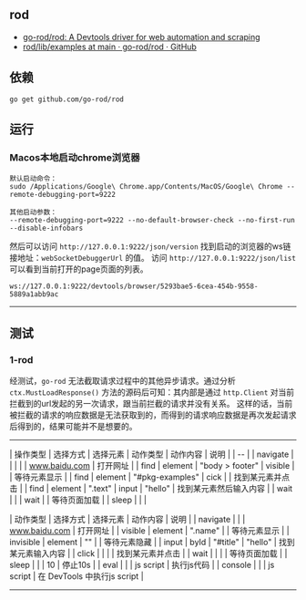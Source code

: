 ## rod

- [go-rod/rod: A Devtools driver for web automation and scraping](https://github.com/go-rod/rod)
- [rod/lib/examples at main · go-rod/rod · GitHub](https://github.com/go-rod/rod/tree/main/lib/examples)

## 依赖

```
go get github.com/go-rod/rod
```

## 运行

### Macos本地启动chrome浏览器

```
默认启动命令：
sudo /Applications/Google\ Chrome.app/Contents/MacOS/Google\ Chrome --remote-debugging-port=9222

其他启动参数：
--remote-debugging-port=9222 --no-default-browser-check --no-first-run --disable-infobars

```

然后可以访问 `http://127.0.0.1:9222/json/version` 找到启动的浏览器的ws链接地址：`webSocketDebuggerUrl` 的值。
访问 `http://127.0.0.1:9222/json/list` 可以看到当前打开的page页面的列表。

`ws://127.0.0.1:9222/devtools/browser/5293bae5-6cea-454b-9558-5889a1abb9ac`

----

## 测试

### 1-rod

经测试，`go-rod` 无法截取请求过程中的其他异步请求。通过分析 `ctx.MustLoadResponse()` 方法的源码后可知：其内部是通过 `http.Client` 对当前拦截到的url发起的另一次请求，跟当前拦截的请求并没有关系。
这样的话，当前被拦截的请求的响应数据是无法获取到的，而得到的请求响应数据是再次发起请求后得到的，结果可能并不是想要的。

----

| 操作类型 | 选择方式 | 选择元素 | 动作类型 | 动作内容 | 说明 |
| -- |
| navigate |   |   |   |   | www.baidu.com | 打开网址 |
| find | element | "body > footer" | visible |     | 等待元素显示 |
| find | element | "#pkg-examples" | cick |     | 找到某元素并点击 |
| find | element | ".text"         | input | "hello" | 找到某元素然后输入内容 |
| wait |      |      |   wait |   | 等待页面加载 |
| sleep |     |    |


| 动作类型 | 选择方式 | 选择元素 | 动作内容 | 说明 |
| navigate |     |     | www.baidu.com | 打开网址 |
| visible | element | ".name" |    | 等待元素显示 |
| invisible | element | "" |  | 等待元素隐藏 |
| input | byId | "#title" |  "hello" | 找到某元素输入内容  |
| click |    |     |    |  找到某元素并点击 |
| wait |    |    |    | 等待页面加载 |
| sleep |    |    | 10 | 停止10s |
| eval |   |   | js script | 执行js代码 |
| console |    |   |  js script | 在 DevTools 中执行js script |

----

